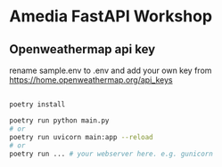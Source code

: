 # Amedia FastAPI Workshop

## Openweathermap api key
rename sample.env to .env and add your own key from
https://home.openweathermap.org/api_keys

##
```bash
poetry install

poetry run python main.py
# or
poetry run uvicorn main:app --reload
# or
poetry run ... # your webserver here. e.g. gunicorn
```

